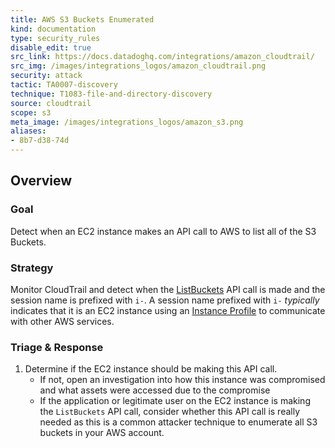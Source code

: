 ```yaml
---
title: AWS S3 Buckets Enumerated
kind: documentation
type: security_rules
disable_edit: true
src_link: https://docs.datadoghq.com/integrations/amazon_cloudtrail/
src_img: /images/integrations_logos/amazon_cloudtrail.png
security: attack
tactic: TA0007-discovery
technique: T1083-file-and-directory-discovery
source: cloudtrail
scope: s3
meta_image: /images/integrations_logos/amazon_s3.png
aliases:
- 8b7-d38-74d
---
```


## Overview

### Goal
Detect when an EC2 instance makes an API call to AWS to list all of the S3 Buckets.

### Strategy
Monitor CloudTrail and detect when the [ListBuckets][1] API call is made and the session name is prefixed with `i-`. A session name prefixed with `i-` _typically_ indicates that it is an EC2 instance using an [Instance Profile][2] to communicate with other AWS services. 

### Triage & Response
1. Determine if the EC2 instance should be making this API call.
   * If not, open an investigation into how this instance was compromised and what assets were accessed due to the compromise
   * If the application or legitimate user on the EC2 instance is making the `ListBuckets` API call, consider whether this API call is really needed as this is a common attacker technique to enumerate all S3 buckets in your AWS account.  

[1]: https://docs.aws.amazon.com/AmazonS3/latest/API/API_ListBuckets.html
[2]: https://docs.aws.amazon.com/AWSEC2/latest/UserGuide/iam-roles-for-amazon-ec2.html#ec2-instance-profile
